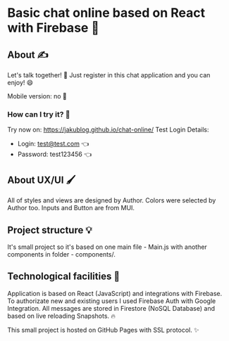 # Basic chat online based on React with Firebase 🤯

## About ✍️

Let's talk together! 🥇 Just register in this chat application and you can enjoy! 😄

Mobile version: no 🚫

### How can I try it? 🤔

Try now on: https://jakublog.github.io/chat-online/
Test Login Details:

- Login: test@test.com 👈
- Password: test123456 👈

## About UX/UI 🖌️

All of styles and views are designed by Author.
Colors were selected by Author too.
Inputs and Button are from MUI.

## Project structure 💡

It's small project so it's based on one main file - Main.js
with another components in folder - components/.

## Technological facilities 👷

Application is based on React (JavaScript) and integrations with Firebase.
To authorizate new and existing users I used Firebase Auth with Google Integration.
All messages are stored in Firestore (NoSQL Database) and based on live reloading Snapshots. 🔥

This small project is hosted on GitHub Pages with SSL protocol. ✨
